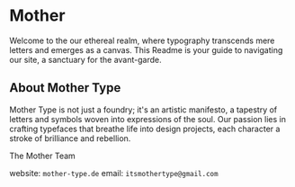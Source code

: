 # Mother

Welcome to the our ethereal realm, where typography transcends mere letters and emerges as a canvas. This Readme is your guide to navigating our site, a sanctuary for the avant-garde.

## About Mother Type

Mother Type is not just a foundry; it's an artistic manifesto, a tapestry of letters and symbols woven into expressions of the soul. Our passion lies in crafting typefaces that breathe life into design projects, each character a stroke of brilliance and rebellion.


The Mother Team


website: `mother-type.de`
email: `itsmothertype@gmail.com`